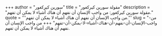 +++
author = "سورين كيركغور"
title = "مقولة سورين كيركغور"
description = "مقولة سورين كيركغور: من واجب الإنسان أن نفهم أن هناك أشياء لا يمكن أن تفهم."
quote = '''من واجب الإنسان أن نفهم أن هناك أشياء لا يمكن أن تفهم.''' 
slug = "من-واجب-الإنسان-أن-نفهم-أن-هناك-أشياء-لا-يمكن-أن-تفهم"
+++
من واجب الإنسان أن نفهم أن هناك أشياء لا يمكن أن تفهم.
